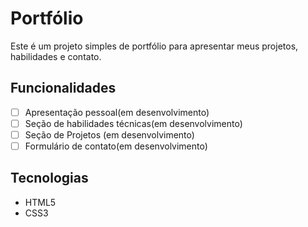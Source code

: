 # Portfólio 

Este é um projeto simples de portfólio para apresentar meus projetos, habilidades e contato.

## Funcionalidades
- [ ] Apresentação pessoal(em desenvolvimento)
- [ ] Seção de habilidades técnicas(em desenvolvimento)
- [ ] Seção de Projetos (em desenvolvimento)
- [ ] Formulário de contato(em desenvolvimento)

## Tecnologias
- HTML5
- CSS3


